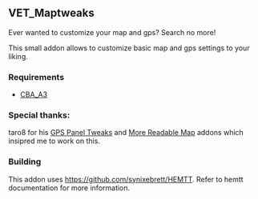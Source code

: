 ## VET_Maptweaks

Ever wanted to customize your map and gps? Search no more!

This small addon allows to customize basic map and gps settings to your liking.

### Requirements
- [CBA_A3](https://steamcommunity.com/sharedfiles/filedetails/?id=450814997)

### Special thanks:

taro8 for his [GPS Panel Tweaks](https://forums.bohemia.net/forums/topic/223520-gps-panel-tweaks/) and [More Readable Map](https://forums.bohemia.net/forums/topic/202678-more-readable-map-v2/) addons which insipred me to work on this.

### Building

This addon uses https://github.com/synixebrett/HEMTT. Refer to hemtt documentation for more information.
